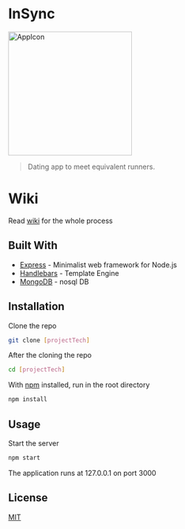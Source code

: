 # InSync

<img src="https://oege.ie.hva.nl/~westere6/tech/app_icon2.png" alt="AppIcon" width="250px">


>Dating app to meet equivalent runners.



# Wiki
Read [wiki](https://github.com/EyobDejene/projectTech/wiki) for the whole process 

## Built With

* [Express](https://expressjs.com/) - Minimalist web framework for Node.js
* [Handlebars](https://handlebarsjs.com/) - Template Engine
* [MongoDB](https://mongodb.com/) - nosql DB

## Installation

Clone the repo
```bash
git clone [projectTech]
```

After the cloning the repo
```bash
cd [projectTech]
```

With [npm](https://www.npmjs.com/) installed, run in the root directory
```bash
npm install
```

## Usage
Start the server
```bash
npm start 
```
The application runs at 127.0.0.1 on port 3000




## License
[MIT](https://choosealicense.com/licenses/mit/)
